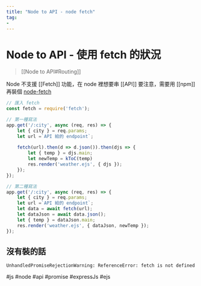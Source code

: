 ```yaml
---
title: "Node to API - node fetch"
tag: 
- 
---
```

# Node to API - 使用 fetch 的狀況
>[[Node to API#Routing]]

Node 不支援 [[Fetch]] 功能，在 node 裡想要串 [[API]] 要注意，需要用 [[npm]] 再裝個 [node-fetch](https://www.npmjs.com/package/node-fetch)

```js
// 匯入 fetch
const fetch = require('fetch');

// 第一種寫法
app.get('/:city', async (req, res) => {
	let { city } = req.params;
	let url =`API 給的 endpoint`;
	
	fetch(url).then(d => d.json()).then(djs => {
		let { temp } = djs.main;
		let newTemp = kToC(temp)
		res.render('weather.ejs', { djs });
	});
});

// 第二種寫法
app.get('/:city', async (req, res) => {
	let { city } = req.params;
	let url =`API 給的 endpoint`;
	let data = await fetch(url);
	let dataJson = await data.json();
	let { temp } = dataJson.main;
	res.render('weather.ejs', { dataJson, newTemp });
});
```
## 沒有裝的話
```shell
UnhandledPromiseRejectionWarning: ReferenceError: fetch is not defined
```




#js #node #api #promise #expressJs #ejs 